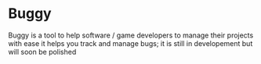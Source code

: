 # Buggy
Buggy is a tool to help software / game developers to manage their projects with ease it helps you track and manage bugs; it is still in developement but will soon be polished
